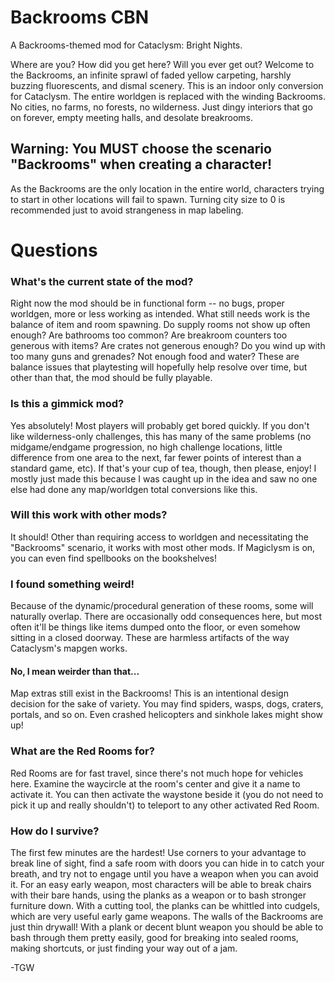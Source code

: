 # Backrooms CBN
A Backrooms-themed mod for Cataclysm: Bright Nights.

Where are you? How did you get here? Will you ever get out?
Welcome to the Backrooms, an infinite sprawl of faded yellow carpeting, harshly buzzing fluorescents, and dismal scenery.
This is an indoor only conversion for Cataclysm. The entire worldgen is replaced with the winding Backrooms. No cities, no farms, no forests, no wilderness. Just dingy interiors that go on forever, empty meeting halls, and desolate breakrooms.

## Warning: You MUST choose the scenario "Backrooms" when creating a character!
As the Backrooms are the only location in the entire world, characters trying to start in other locations will fail to spawn.
Turning city size to 0 is recommended just to avoid strangeness in map labeling.

# Questions
### What's the current state of the mod?
Right now the mod should be in functional form -- no bugs, proper worldgen, more or less working as intended. 
What still needs work is the balance of item and room spawning. Do supply rooms not show up often enough? Are bathrooms too common? Are breakroom counters too generous with items? Are crates not generous enough? Do you wind up with too many guns and grenades? Not enough food and water? These are balance issues that playtesting will hopefully help resolve over time, but other than that, the mod should be fully playable.
### Is this a gimmick mod?
Yes absolutely! Most players will probably get bored quickly. If you don't like wilderness-only challenges, this has many of the same problems (no midgame/endgame progression, no high challenge locations, little difference from one area to the next, far fewer points of interest than a standard game, etc). If that's your cup of tea, though, then please, enjoy!
I mostly just made this because I was caught up in the idea and saw no one else had done any map/worldgen total conversions like this.
### Will this work with other mods?
It should! Other than requiring access to worldgen and necessitating the "Backrooms" scenario, it works with most other mods. If Magiclysm is on, you can even find spellbooks on the bookshelves!
### I found something weird!
Because of the dynamic/procedural generation of these rooms, some will naturally overlap. There are occasionally odd consequences here, but most often it'll be things like items dumped onto the floor, or even somehow sitting in a closed doorway. These are harmless artifacts of the way Cataclysm's mapgen works.
#### No, I mean weirder than that...
Map extras still exist in the Backrooms! This is an intentional design decision for the sake of variety. You may find spiders, wasps, dogs, craters, portals, and so on. Even crashed helicopters and sinkhole lakes might show up!
### What are the Red Rooms for?
Red Rooms are for fast travel, since there's not much hope for vehicles here. Examine the waycircle at the room's center and give it a name to activate it. You can then activate the waystone beside it (you do not need to pick it up and really shouldn't) to teleport to any other activated Red Room.
### How do I survive?
The first few minutes are the hardest! Use corners to your advantage to break line of sight, find a safe room with doors you can hide in to catch your breath, and try not to engage until you have a weapon when you can avoid it. For an easy early weapon, most characters will be able to break chairs with their bare hands, using the planks as a weapon or to bash stronger furniture down. With a cutting tool, the planks can be whittled into cudgels, which are very useful early game weapons.
The walls of the Backrooms are just thin drywall! With a plank or decent blunt weapon you should be able to bash through them pretty easily, good for breaking into sealed rooms, making shortcuts, or just finding your way out of a jam.

-TGW
